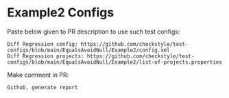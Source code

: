 # Example2 Configs
Paste below given to PR description to use such test configs:
```
Diff Regression config: https://github.com/checkstyle/test-configs/blob/main/EqualsAvoidNull/Example2/config.xml
Diff Regression projects: https://github.com/checkstyle/test-configs/blob/main/EqualsAvoidNull/Example2/list-of-projects.properties
```
Make comment in PR:
```
Github, generate report
```
